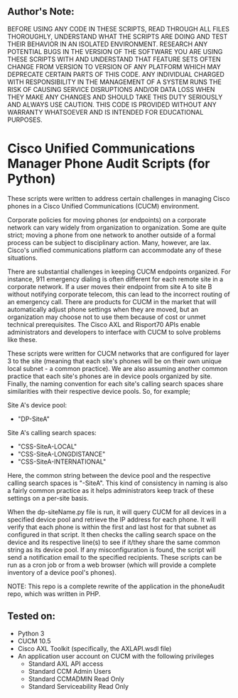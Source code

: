 Author's Note:
--------------
BEFORE USING ANY CODE IN THESE SCRIPTS, READ THROUGH ALL FILES THOROUGHLY, UNDERSTAND WHAT THE SCRIPTS ARE DOING AND TEST THEIR BEHAVIOR IN AN ISOLATED ENVIRONMENT.  RESEARCH ANY POTENTIAL BUGS IN THE VERSION OF THE SOFTWARE YOU ARE USING THESE SCRIPTS WITH AND UNDERSTAND THAT FEATURE SETS OFTEN CHANGE FROM VERSION TO VERSION OF ANY PLATFORM WHICH MAY DEPRECATE CERTAIN PARTS OF THIS CODE.  ANY INDIVIDUAL CHARGED WITH RESPONSIBILITY IN THE MANAGEMENT OF A SYSTEM RUNS THE RISK OF CAUSING SERVICE DISRUPTIONS AND/OR DATA LOSS WHEN THEY MAKE ANY CHANGES AND SHOULD TAKE THIS DUTY SERIOUSLY AND ALWAYS USE CAUTION.  THIS CODE IS PROVIDED WITHOUT ANY WARRANTY WHATSOEVER AND IS INTENDED FOR EDUCATIONAL PURPOSES.  

Cisco Unified Communications Manager Phone Audit Scripts (for Python)
=======================================================
These scripts were written to address certain challenges in managing Cisco phones in a Cisco Unified Communications (CUCM) environment.  

Corporate policies for moving phones (or endpoints) on a corporate network can vary widely from organization to organization.  Some are quite strict; moving a phone from one network to another outside of a formal process can be subject to disciplinary action.  Many, however, are lax.  Cisco's unified communications platform can accommodate any of these situations.

There are substantial challenges in keeping CUCM endpoints organized.  For instance, 911 emergency dialing is often different for each remote site in a corporate network.  If a user moves their endpoint from site A to site B without notifying corporate telecom, this can lead to the incorrect routing of an emergency call.  There are products for CUCM in the market that will automatically adjust phone settings when they are moved, but an organization may choose not to use them because of cost or unmet technical prerequisites.  The Cisco AXL and Risport70 APIs enable administrators and developers to interface with CUCM to solve problems like these.  

These scripts were written for CUCM networks that are configured for layer 3 to the site (meaning that each site's phones will be on their own unique local subnet - a common practice).  We are also assuming another common practice that each site's phones are in device pools organized by site.  Finally, the naming convention for each site's calling search spaces share similarities with their respective device pools.  So, for example;

Site A's device pool:
  * "DP-SiteA"

Site A's calling search spaces:
  * "CSS-SiteA-LOCAL"
  * "CSS-SiteA-LONGDISTANCE"
  * "CSS-SiteA-INTERNATIONAL"

Here, the common string between the device pool and the respective calling search spaces is "-SiteA".  This kind of consistency in naming is also a fairly common practice as it helps administrators keep track of these settings on a per-site basis.

When the dp-siteName.py file is run, it will query CUCM for all devices in a specified device pool and retrieve the IP address for each phone.  It will verify that each phone is within the first and last host for that subnet as configured in that script.  It then checks the calling search space on the device and its respective line(s) to see if it/they share the same common string as its device pool.  If any misconfiguration is found, the script will send a notification email to the specified recipients.  These scripts can be run as a cron job or from a web browser (which will provide a complete inventory of a device pool's phones).

NOTE:  This repo is a complete rewrite of the application in the phoneAudit repo, which was written in PHP.

Tested on:
----------
* Python 3
* CUCM 10.5
* Cisco AXL Toolkit (specifically, the AXLAPI.wsdl file)
* An application user account on CUCM with the following privileges
  * Standard AXL API access
  * Standard CCM Admin Users
  * Standard CCMADMIN Read Only
  * Standard Serviceability Read Only
